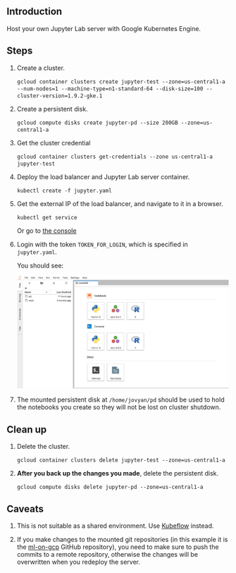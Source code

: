 ## Introduction

Host your own Jupyter Lab server with Google Kubernetes Engine.

## Steps

1. Create a cluster.

	```
	gcloud container clusters create jupyter-test --zone=us-central1-a --num-nodes=1 --machine-type=n1-standard-64 --disk-size=100 --cluster-version=1.9.2-gke.1
	```

1. Create a persistent disk.

	```
	gcloud compute disks create jupyter-pd --size 200GB --zone=us-central1-a
	```

1. Get the cluster credential

	```
	gcloud container clusters get-credentials --zone us-central1-a jupyter-test
	```

1. Deploy the load balancer and Jupyter Lab server container.

	```
	kubectl create -f jupyter.yaml
	```

1. Get the external IP of the load balancer, and navigate to it in a browser.

	```
	kubectl get service
	```

	Or go to [the console](https://console.cloud.google.com/kubernetes/discovery)

1. Login with the token `TOKEN_FOR_LOGIN`, which is specified in `jupyter.yaml`.

	You should see:

	![launcher](./assets/launcher.png)

1. The mounted persistent disk at `/home/jovyan/pd` should be used to hold the notebooks you create so they will not be lost on cluster shutdown.


## Clean up

1. Delete the cluster.

	```
	gcloud container clusters delete jupyter-test --zone=us-central1-a
	```

2. **After you back up the changes you made**, delete the persistent disk.

	```
	gcloud compute disks delete jupyter-pd --zone=us-central1-a
	```


## Caveats

1. This is not suitable as a shared environment.  Use [Kubeflow]() instead.

2. If you make changes to the mounted git repositories (in this example it is the [ml-on-gcp]() GitHub repository), you need to make sure to push the commits to a remote repository, otherwise the changes will be overwritten when you redeploy the server.
